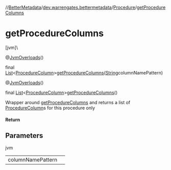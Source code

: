//[BetterMetadata](../../../index.md)/[dev.warrengates.bettermetadata](../index.md)/[Procedure](index.md)/[getProcedureColumns](get-procedure-columns.md)

# getProcedureColumns

[jvm]\

@[JvmOverloads](https://kotlinlang.org/api/latest/jvm/stdlib/kotlin.jvm/-jvm-overloads/index.html)()

final [List](https://docs.oracle.com/javase/8/docs/api/java/util/List.html)&lt;[ProcedureColumn](../-procedure-column/index.md)&gt;[getProcedureColumns](get-procedure-columns.md)([String](https://docs.oracle.com/javase/8/docs/api/java/lang/String.html)columnNamePattern)

@[JvmOverloads](https://kotlinlang.org/api/latest/jvm/stdlib/kotlin.jvm/-jvm-overloads/index.html)()

final [List](https://docs.oracle.com/javase/8/docs/api/java/util/List.html)&lt;[ProcedureColumn](../-procedure-column/index.md)&gt;[getProcedureColumns](get-procedure-columns.md)()

Wrapper around [getProcedureColumns](https://docs.oracle.com/en/java/javase/17/docs/api/java.sql/java/sql/DatabaseMetaData.html#getProcedureColumns(java.lang.String,java.lang.String,java.lang.String,java.lang.String)) and returns a list of [ProcedureColumn](../-procedure-column/index.md)s for this procedure only

#### Return

## Parameters

jvm

| | |
|---|---|
| columnNamePattern |  |
